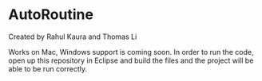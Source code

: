 # AutoRoutine
Created by Rahul Kaura and Thomas Li 

Works on Mac, Windows support is coming soon. 
In order to run the code, open up this repository in Eclipse and build the files and the project will be able to be run correctly. 
